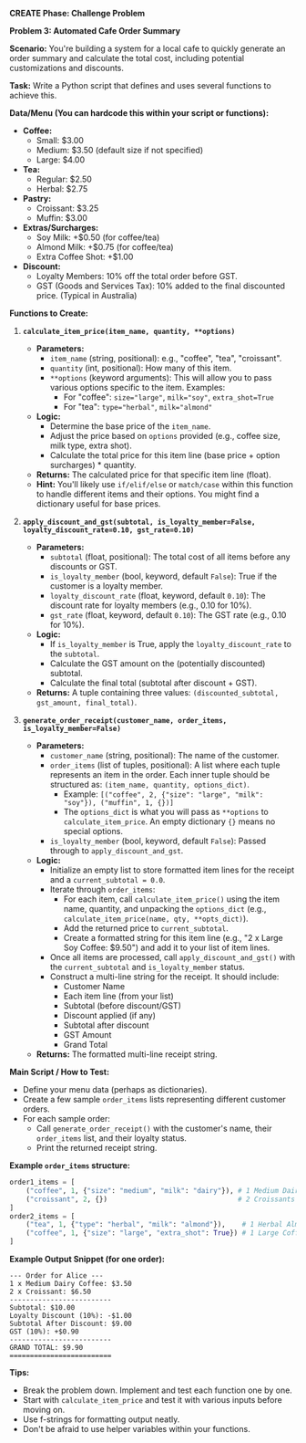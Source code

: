 **CREATE Phase: Challenge Problem**

**Problem 3: Automated Cafe Order Summary**

**Scenario:**
You're building a system for a local cafe to quickly generate an order summary and calculate the total cost, including potential customizations and discounts.

**Task:**
Write a Python script that defines and uses several functions to achieve this.

**Data/Menu (You can hardcode this within your script or functions):**
*   **Coffee:**
    *   Small: $3.00
    *   Medium: $3.50 (default size if not specified)
    *   Large: $4.00
*   **Tea:**
    *   Regular: $2.50
    *   Herbal: $2.75
*   **Pastry:**
    *   Croissant: $3.25
    *   Muffin: $3.00
*   **Extras/Surcharges:**
    *   Soy Milk: +$0.50 (for coffee/tea)
    *   Almond Milk: +$0.75 (for coffee/tea)
    *   Extra Coffee Shot: +$1.00
*   **Discount:**
    *   Loyalty Members: 10% off the total order before GST.
    *   GST (Goods and Services Tax): 10% added to the final discounted price. (Typical in Australia)

**Functions to Create:**

1.  **`calculate_item_price(item_name, quantity, **options)`**
    *   **Parameters:**
        *   `item_name` (string, positional): e.g., "coffee", "tea", "croissant".
        *   `quantity` (int, positional): How many of this item.
        *   `**options` (keyword arguments): This will allow you to pass various options specific to the item. Examples:
            *   For "coffee": `size="large"`, `milk="soy"`, `extra_shot=True`
            *   For "tea": `type="herbal"`, `milk="almond"`
    *   **Logic:**
        *   Determine the base price of the `item_name`.
        *   Adjust the price based on `options` provided (e.g., coffee size, milk type, extra shot).
        *   Calculate the total price for this item line (base price + option surcharges) * quantity.
    *   **Returns:** The calculated price for that specific item line (float).
    *   **Hint:** You'll likely use `if/elif/else` or `match/case` within this function to handle different items and their options. You might find a dictionary useful for base prices.

2.  **`apply_discount_and_gst(subtotal, is_loyalty_member=False, loyalty_discount_rate=0.10, gst_rate=0.10)`**
    *   **Parameters:**
        *   `subtotal` (float, positional): The total cost of all items before any discounts or GST.
        *   `is_loyalty_member` (bool, keyword, default `False`): True if the customer is a loyalty member.
        *   `loyalty_discount_rate` (float, keyword, default `0.10`): The discount rate for loyalty members (e.g., 0.10 for 10%).
        *   `gst_rate` (float, keyword, default `0.10`): The GST rate (e.g., 0.10 for 10%).
    *   **Logic:**
        *   If `is_loyalty_member` is True, apply the `loyalty_discount_rate` to the `subtotal`.
        *   Calculate the GST amount on the (potentially discounted) subtotal.
        *   Calculate the final total (subtotal after discount + GST).
    *   **Returns:** A tuple containing three values: `(discounted_subtotal, gst_amount, final_total)`.

3.  **`generate_order_receipt(customer_name, order_items, is_loyalty_member=False)`**
    *   **Parameters:**
        *   `customer_name` (string, positional): The name of the customer.
        *   `order_items` (list of tuples, positional): A list where each tuple represents an item in the order. Each inner tuple should be structured as: `(item_name, quantity, options_dict)`.
            *   Example: `[("coffee", 2, {"size": "large", "milk": "soy"}), ("muffin", 1, {})]`
            *   The `options_dict` is what you will pass as `**options` to `calculate_item_price`. An empty dictionary `{}` means no special options.
        *   `is_loyalty_member` (bool, keyword, default `False`): Passed through to `apply_discount_and_gst`.
    *   **Logic:**
        *   Initialize an empty list to store formatted item lines for the receipt and a `current_subtotal = 0.0`.
        *   Iterate through `order_items`:
            *   For each item, call `calculate_item_price()` using the item name, quantity, and unpacking the `options_dict` (e.g., `calculate_item_price(name, qty, **opts_dict)`).
            *   Add the returned price to `current_subtotal`.
            *   Create a formatted string for this item line (e.g., "2 x Large Soy Coffee: $9.50") and add it to your list of item lines.
        *   Once all items are processed, call `apply_discount_and_gst()` with the `current_subtotal` and `is_loyalty_member` status.
        *   Construct a multi-line string for the receipt. It should include:
            *   Customer Name
            *   Each item line (from your list)
            *   Subtotal (before discount/GST)
            *   Discount applied (if any)
            *   Subtotal after discount
            *   GST Amount
            *   Grand Total
    *   **Returns:** The formatted multi-line receipt string.

**Main Script / How to Test:**

*   Define your menu data (perhaps as dictionaries).
*   Create a few sample `order_items` lists representing different customer orders.
*   For each sample order:
    *   Call `generate_order_receipt()` with the customer's name, their `order_items` list, and their loyalty status.
    *   Print the returned receipt string.

**Example `order_items` structure:**
```python
order1_items = [
    ("coffee", 1, {"size": "medium", "milk": "dairy"}), # 1 Medium Dairy Coffee
    ("croissant", 2, {})                                # 2 Croissants
]
order2_items = [
    ("tea", 1, {"type": "herbal", "milk": "almond"}),    # 1 Herbal Almond Tea
    ("coffee", 1, {"size": "large", "extra_shot": True}) # 1 Large Coffee with extra shot
]
```

**Example Output Snippet (for one order):**
```
--- Order for Alice ---
1 x Medium Dairy Coffee: $3.50
2 x Croissant: $6.50
-------------------------
Subtotal: $10.00
Loyalty Discount (10%): -$1.00
Subtotal After Discount: $9.00
GST (10%): +$0.90
-------------------------
GRAND TOTAL: $9.90
=========================
```

**Tips:**
*   Break the problem down. Implement and test each function one by one.
*   Start with `calculate_item_price` and test it with various inputs before moving on.
*   Use f-strings for formatting output neatly.
*   Don't be afraid to use helper variables within your functions.
